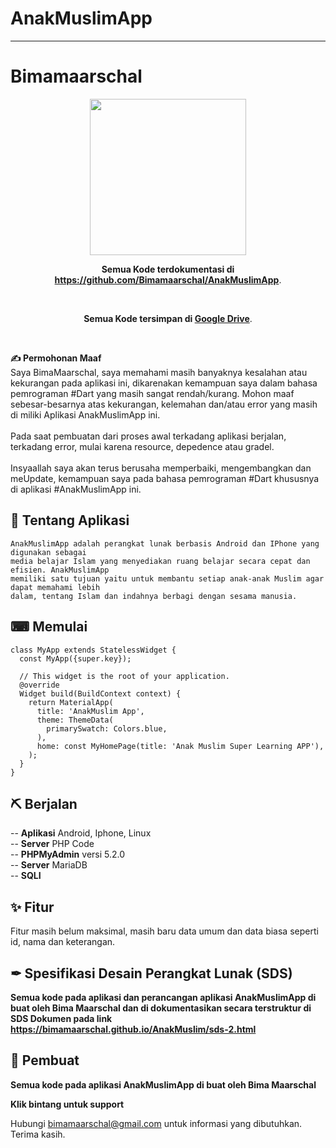 # AnakMuslimApp

------

# Bimamaarschal

<p align="center">
  <img src="https://bimamaarschal.github.io/AnakMuslim/assets/imgs/logo.png" width="250" alt="">
  <p align="center">
    <strong>Semua Kode terdokumentasi di <a href="https://github.com/Bimamaarschal/AnakMuslimApp">https://github.com/Bimamaarschal/AnakMuslimApp</a></strong>.
  </p>
  <br>
  <p align="center">
    <strong>Semua Kode tersimpan di <a href="https://drive.google.com/drive/folders/1jwdDdV_Qgo1J-ifxojMhSgUuj8BF-evQ?usp=sharing">Google Drive</a></strong>.
  </p>
  <br>
</p>

**✍ Permohonan Maaf** 
<br>
Saya BimaMaarschal, saya memahami masih banyaknya kesalahan atau kekurangan pada aplikasi ini, dikarenakan kemampuan saya dalam bahasa pemrograman #Dart yang masih sangat rendah/kurang. Mohon maaf sebesar-besarnya atas kekurangan, kelemahan dan/atau error yang masih di miliki Aplikasi AnakMuslimApp ini.
<br>
<br>
Pada saat pembuatan dari proses awal terkadang aplikasi berjalan, terkadang error, mulai karena resource, depedence atau gradel.
<br>
<br>
Insyaallah saya akan terus berusaha memperbaiki, mengembangkan dan meUpdate, kemampuan saya pada bahasa pemrograman #Dart khususnya di aplikasi #AnakMuslimApp ini.


## 🚀 Tentang Aplikasi

```
AnakMuslimApp adalah perangkat lunak berbasis Android dan IPhone yang digunakan sebagai
media belajar Islam yang menyediakan ruang belajar secara cepat dan efisien. AnakMuslimApp
memiliki satu tujuan yaitu untuk membantu setiap anak-anak Muslim agar dapat memahami lebih 
dalam, tentang Islam dan indahnya berbagi dengan sesama manusia.

```

## ⌨ Memulai

```
class MyApp extends StatelessWidget {
  const MyApp({super.key});

  // This widget is the root of your application.
  @override
  Widget build(BuildContext context) {
    return MaterialApp(
      title: 'AnakMuslim App',
      theme: ThemeData(
        primarySwatch: Colors.blue,
      ),
      home: const MyHomePage(title: 'Anak Muslim Super Learning APP'),
    );
  }
}

```

## ⛏ Berjalan
-- **Aplikasi** Android, Iphone, Linux <br>
-- **Server** PHP Code <br>
-- **PHPMyAdmin** versi 5.2.0 <br>
-- **Server** MariaDB <br>
-- **SQLI**

## ✨ Fitur
Fitur masih belum maksimal, masih baru data umum dan data biasa seperti id, nama dan keterangan.

## ✒ Spesifikasi Desain Perangkat Lunak (SDS)
**Semua kode pada aplikasi dan perancangan aplikasi AnakMuslimApp di buat oleh Bima Maarschal dan di dokumentasikan secara terstruktur di SDS Dokumen pada link <a href="https://bimamaarschal.github.io/AnakMuslim/sds-2.html">https://bimamaarschal.github.io/AnakMuslim/sds-2.html</a>**

## 💖 Pembuat
**Semua kode pada aplikasi AnakMuslimApp di buat oleh Bima Maarschal**

**Klik bintang untuk support**

Hubungi bimamaarschal@gmail.com untuk informasi yang dibutuhkan.
Terima kasih.
